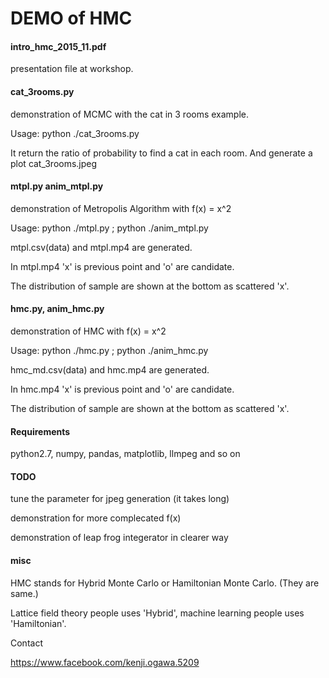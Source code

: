 DEMO of HMC
=========

#### intro\_hmc\_2015\_11.pdf

presentation file at workshop.

#### cat\_3rooms.py

demonstration of MCMC with the cat in 3 rooms example.

Usage: python ./cat_3rooms.py

It return the ratio of probability to find a cat in each room. And generate a plot cat_3rooms.jpeg

#### mtpl.py anim\_mtpl.py

demonstration of Metropolis Algorithm with f(x) = x^2

Usage: python ./mtpl.py ; python ./anim_mtpl.py

mtpl.csv(data) and mtpl.mp4 are generated. 

In mtpl.mp4 'x' is previous point and 'o' are candidate. 

The distribution of sample are shown at the bottom as scattered 'x'.

#### hmc.py, anim\_hmc.py

demonstration of HMC with f(x) = x^2

Usage: python ./hmc.py ; python ./anim_hmc.py

hmc_md.csv(data) and hmc.mp4 are generated. 

In hmc.mp4 'x' is previous point and 'o' are candidate. 

The distribution of sample are shown at the bottom as scattered 'x'.

#### Requirements

python2.7, numpy, pandas, matplotlib, llmpeg and so on

#### TODO

tune the parameter for jpeg generation (it takes long)  

demonstration for more complecated f(x)

demonstration of leap frog integerator in clearer way

#### misc

HMC stands for Hybrid Monte Carlo or Hamiltonian Monte Carlo. (They are same.)

Lattice field theory people uses 'Hybrid', machine learning people uses 'Hamiltonian'.

Contact

https://www.facebook.com/kenji.ogawa.5209
